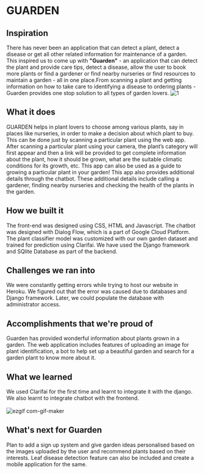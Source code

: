 # GUARDEN
## Inspiration
There has never been an application that can detect a plant, detect a disease or get all other related information for maintenance of a garden. This inspired us to come up with **"Guarden"** - an application that can detect the plant and provide care tips, detect a disease, allow the user to book more plants or find a gardener or find nearby nurseries or find resources to maintain a garden - all in one place.From scanning a plant and getting information on how to take care to identifying a disease to ordering plants - Guarden provides one stop solution to all types of garden lovers.
![1](https://user-images.githubusercontent.com/55526452/122676253-f22d0d00-d1fa-11eb-96a5-d882abd68092.png)

## What it does
GUARDEN helps in plant lovers to choose among various plants, say in places like nurseries, in order to make a decision about which plant to buy. This can be done just by scanning a particular plant using the web app. After scanning a particular plant using your camera, the plant’s category will first appear and then a link will be provided to get complete information about the plant, how it should be grown, what are the suitable climatic conditions for its growth, etc. This app can also be used as a guide to growing a particular plant in your garden! This app also provides additional details through the chatbot. These additional details include calling a gardener, finding nearby nurseries and checking the health of the plants in the garden.
## How we built it
The front-end was designed using CSS, HTML and Javascript. The chatbot was designed with Dialog Flow, which is a part of Google Cloud Platform. The plant classifier model was customized with our own garden dataset and trained for prediction using Clarifai. We have used the Django framework and SQlite Database as part of the backend.
## Challenges we ran into
We were constantly getting errors while trying to host our website in Heroku. We figured out that the error was caused due to databases and Django framework. Later, we could populate the database with administrator access.
## Accomplishments that we're proud of
Guarden has provided wonderful information about plants grown in a garden.  The web application includes features of uploading an image for plant identification, a bot to help set up a beautiful garden and search for a garden plant to know more about it.   
## What we learned
We used Clarifai for the first time and learnt to integrate it with the django. We also learnt to integrate chatbot with the frontend. <br><br>
![ezgif com-gif-maker](https://user-images.githubusercontent.com/60786451/122676042-be9db300-d1f9-11eb-9953-3f25a036b6e2.gif)

## What's next for Guarden
Plan to add a sign up system and give garden ideas personalised based on the images uploaded by the user and recommend plants based on their interests. Leaf disease detection feature can also be included and create a mobile application for the same.
